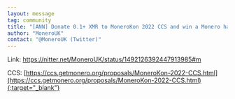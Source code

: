 ```yaml
---
layout: message
tag: community
title: "[ANN] Donate 0.1+ XMR to MoneroKon 2022 CCS and win a Monero hat (& 3 x runner up prizes) [UK only]"
author: "MoneroUK"	
contact: "@MoneroUK (Twitter)"
---
```


Link: https://nitter.net/MoneroUK/status/1492126392447913985#m

CCS: [https://ccs.getmonero.org/proposals/MoneroKon-2022-CCS.html](https://ccs.getmonero.org/proposals/MoneroKon-2022-CCS.html){:target="_blank"}
